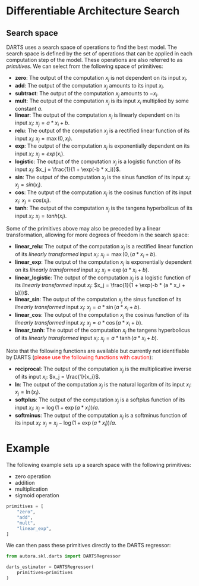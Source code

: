 # Differentiable Architecture Search

## Search space

DARTS uses a search space of operations to find the best model. The search space is defined by the set of operations that can be applied in each computation step of the model. These operations are also referred to as *primitives*. We can select from the following space of primitives:

- **zero**: The output of the computation $x_j$ is not dependent on its input $x_i$.
- **add**: The output of the computation $x_j$ amounts to its input $x_i$.
- **subtract**: The output of the computation $x_j$ amounts to $-x_i$.
- **mult**: The output of the computation $x_j$ is its input $x_i$ multiplied by some constant $a$.
- **linear**: The output of the computation $x_j$ is linearly dependent on its input $x_i$: $x_j = a * x_i + b$.
- **relu**: The output of the computation $x_j$ is a rectified linear function of its input $x_i$: $x_j = \max(0, x_i)$.
- **exp**: The output of the computation $x_j$ is exponentially dependent on its input $x_i$: $x_j = exp(x_i)$.
- **logistic**: The output of the computation $x_j$ is a logistic function of its input $x_i$: $x_j = \frac{1}{1 + \exp(-b * x_i)}$.
- **sin**: The output of the computation $x_j$ is the sinus function of its input $x_i$: $x_j = sin(x_i)$.
- **cos**: The output of the computation $x_j$ is the cosinus function of its input $x_i$: $x_j = cos(x_i)$.
- **tanh**: The output of the computation $x_j$ is the tangens hyperbolicus of its input $x_i$: $x_j = tanh(x_i)$.

Some of the primitives above may also be preceded by a linear transformation, allowing for more degrees of freedom in the search space:

- **linear_relu**: The output of the computation $x_j$ is a rectified linear function of its *linearly transformed* input $x_i$: $x_j = \max(0, (a * x_i + b)$.
- **linear_exp**: The output of the computation $x_j$ is exponentially dependent on its *linearly transformed* input $x_i$: $x_j = \exp(a * x_i + b)$.
- **linear_logistic**: The output of the computation $x_j$ is a logistic function of its *linearly transformed* input $x_i$: $x_j = \frac{1}{1 + \exp(-b * (a * x_i + b))}$.
- **linear_sin**: The output of the computation $x_j$ the sinus function of its *linearly transformed* input $x_i$: $x_j = a * \sin(a * x_i + b)$.
- **linear_cos**: The output of the computation $x_j$ the cosinus function of its *linearly transformed* input $x_i$: $x_j = a * \cos(a * x_i + b)$.
- **linear_tanh**: The output of the computation $x_j$ the tangens hyperbolicus of its *linearly transformed* input $x_i$: $x_j = a * \tanh(a * x_i + b)$.

Note that the following functions are available but currently not identifiable by DARTS (<font color="red">please use the following functions with caution</font>):

- **reciprocal**: The output of the computation $x_j$ is the multiplicative inverse of its input $x_i$: $x_j = \frac{1}{x_i}$.
- **ln**: The output of the computation $x_j$ is the natural logaritm of its input $x_i$: $x_j = \ln(x_i)$.
- **softplus**: The output of the computation $x_j$ is a softplus function of its input $x_i$: $x_j = \log(1 + \exp(a * x_i)) / a$.
- **softminus**: The output of the computation $x_j$ is a softminus function of its input $x_i$: $x_j = x_j - \log(1 + \exp(a * x_i)) / a$.

# Example

The following example sets up a search space with the following primitives:
- zero operation
- addition
- multiplication
- sigmoid operation

```python
primitives = [
    "zero",
    "add",
    "mult",
    "linear_exp",
]
```

We can then pass these primitives directly to the DARTS regressor:

```python
from autora.skl.darts import DARTSRegressor

darts_estimator = DARTSRegressor(
    primitives=primitives
)
```
